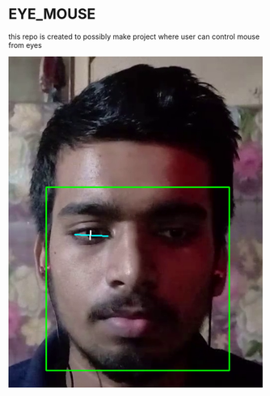 # EYE_MOUSE
this repo is created to possibly make project where user can control mouse from eyes

![](outputimage.png)
